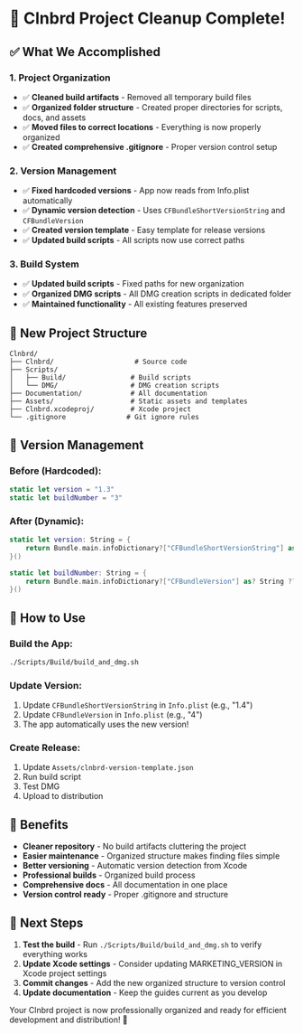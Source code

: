 # 🎉 Clnbrd Project Cleanup Complete!

## ✅ **What We Accomplished**

### **1. Project Organization**
- ✅ **Cleaned build artifacts** - Removed all temporary build files
- ✅ **Organized folder structure** - Created proper directories for scripts, docs, and assets
- ✅ **Moved files to correct locations** - Everything is now properly organized
- ✅ **Created comprehensive .gitignore** - Proper version control setup

### **2. Version Management**
- ✅ **Fixed hardcoded versions** - App now reads from Info.plist automatically
- ✅ **Dynamic version detection** - Uses `CFBundleShortVersionString` and `CFBundleVersion`
- ✅ **Created version template** - Easy template for release versions
- ✅ **Updated build scripts** - All scripts now use correct paths

### **3. Build System**
- ✅ **Updated build scripts** - Fixed paths for new organization
- ✅ **Organized DMG scripts** - All DMG creation scripts in dedicated folder
- ✅ **Maintained functionality** - All existing features preserved

## 📁 **New Project Structure**

```
Clnbrd/
├── Clnbrd/                    # Source code
├── Scripts/
│   ├── Build/                # Build scripts
│   └── DMG/                  # DMG creation scripts
├── Documentation/            # All documentation
├── Assets/                   # Static assets and templates
├── Clnbrd.xcodeproj/         # Xcode project
└── .gitignore               # Git ignore rules
```

## 🔧 **Version Management**

### **Before (Hardcoded):**
```swift
static let version = "1.3"
static let buildNumber = "3"
```

### **After (Dynamic):**
```swift
static let version: String = {
    return Bundle.main.infoDictionary?["CFBundleShortVersionString"] as? String ?? "1.0"
}()

static let buildNumber: String = {
    return Bundle.main.infoDictionary?["CFBundleVersion"] as? String ?? "1"
}()
```

## 🚀 **How to Use**

### **Build the App:**
```bash
./Scripts/Build/build_and_dmg.sh
```

### **Update Version:**
1. Update `CFBundleShortVersionString` in `Info.plist` (e.g., "1.4")
2. Update `CFBundleVersion` in `Info.plist` (e.g., "4")
3. The app automatically uses the new version!

### **Create Release:**
1. Update `Assets/clnbrd-version-template.json`
2. Run build script
3. Test DMG
4. Upload to distribution

## 🎯 **Benefits**

- **Cleaner repository** - No build artifacts cluttering the project
- **Easier maintenance** - Organized structure makes finding files simple
- **Better versioning** - Automatic version detection from Xcode
- **Professional builds** - Organized build process
- **Comprehensive docs** - All documentation in one place
- **Version control ready** - Proper .gitignore and structure

## 📝 **Next Steps**

1. **Test the build** - Run `./Scripts/Build/build_and_dmg.sh` to verify everything works
2. **Update Xcode settings** - Consider updating MARKETING_VERSION in Xcode project settings
3. **Commit changes** - Add the new organized structure to version control
4. **Update documentation** - Keep the guides current as you develop

Your Clnbrd project is now professionally organized and ready for efficient development and distribution! 🚀
